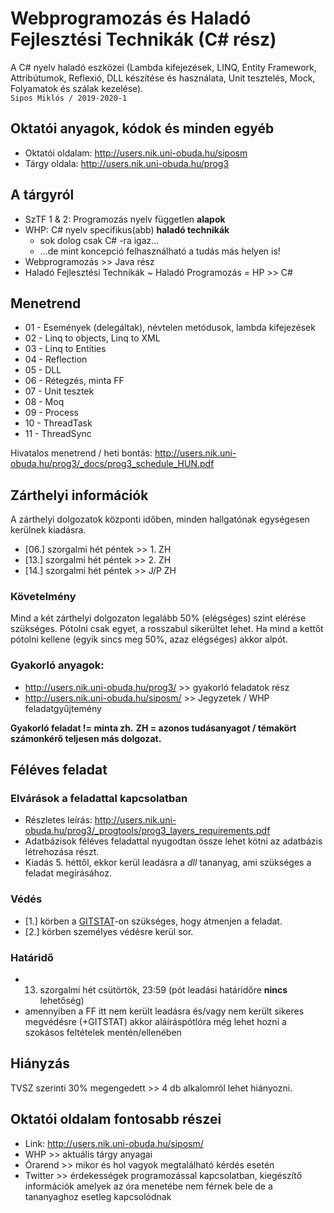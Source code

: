 # Webprogramozás és Haladó Fejlesztési Technikák (C# rész)
A C# nyelv haladó eszközei (Lambda kifejezések, LINQ, Entity Framework, Attribútumok, Reflexió, DLL készítése és használata, Unit tesztelés, Mock, Folyamatok és szálak kezelése).\
`Sipos Miklós / 2019-2020-1`

## Oktatói anyagok, kódok és minden egyéb
- Oktatói oldalam: http://users.nik.uni-obuda.hu/siposm
- Tárgy oldala: http://users.nik.uni-obuda.hu/prog3

## A tárgyról
- SzTF 1 & 2: Programozás nyelv független **alapok**
- WHP: C# nyelv specifikus(abb) **haladó technikák**
    - sok dolog csak C# -ra igaz...
    - ...de mint koncepció felhasználható a tudás más helyen is!
- Webprogramozás >> Java rész
- Haladó Fejlesztési Technikák ~ Haladó Programozás = HP >> C#

## Menetrend
- 01 - Események (delegáltak), névtelen metódusok, lambda kifejezések
- 02 - Linq to objects, Linq to XML
- 03 - Linq to Entities
- 04 - Reflection
- 05 - DLL
- 06 - Rétegzés, minta FF
- 07 - Unit tesztek
- 08 - Moq
- 09 - Process
- 10 - ThreadTask
- 11 - ThreadSync

Hivatalos menetrend / heti bontás: http://users.nik.uni-obuda.hu/prog3/_docs/prog3_schedule_HUN.pdf

## Zárthelyi információk
A zárthelyi dolgozatok központi időben, minden hallgatónak egységesen kerülnek kiadásra.
- [06.] szorgalmi hét péntek >> 1. ZH
- [13.] szorgalmi hét péntek >> 2. ZH
- [14.] szorgalmi hét péntek >> J/P ZH

### Követelmény
Mind a két zárthelyi dolgozaton legalább 50% (elégséges) szint elérése szükséges. Pótolni csak egyet, a rosszabul sikerültet lehet. Ha mind a kettőt pótolni kellene (egyik sincs meg 50%, azaz elégséges) akkor alpót.

### Gyakorló anyagok:
- http://users.nik.uni-obuda.hu/prog3/ >> gyakorló feladatok rész
- http://users.nik.uni-obuda.hu/siposm/ >> Jegyzetek / WHP feladatgyűjtemény

**Gyakorló feladat != minta zh.**
**ZH = azonos tudásanyagot / témakört számonkérő teljesen más dolgozat.**

## Féléves feladat

### Elvárások a feladattal kapcsolatban
- Részletes leírás: http://users.nik.uni-obuda.hu/prog3/_progtools/prog3_layers_requirements.pdf
- Adatbázisok féléves feladattal nyugodtan össze lehet kötni az adatbázis létrehozása részt.
- Kiadás 5. héttől, ekkor kerül leadásra a *dll* tananyag, ami szükséges a feladat megírásához.

### Védés
- [1.] körben a [GITSTAT](http://users.nik.uni-obuda.hu/gitstats/)-on szükséges, hogy átmenjen a feladat.
- [2.] körben személyes védésre kerül sor.

### Határidő
- 13. szorgalmi hét csütörtök, 23:59 (pót leadási határidőre **nincs** lehetőség)
- amennyiben a FF itt nem került leadásra és/vagy nem került sikeres megvédésre (+GITSTAT) akkor aláíráspótlóra még lehet hozni a szokásos feltételek mentén/ellenében

## Hiányzás
TVSZ szerinti 30% megengedett >> 4 db alkalomról lehet hiányozni.

## Oktatói oldalam fontosabb részei
- Link: http://users.nik.uni-obuda.hu/siposm/
- WHP >> aktuális tárgy anyagai
- Órarend >> mikor és hol vagyok megtalálható kérdés esetén
- Twitter >> érdekességek programozással kapcsolatban, kiegészítő információk amelyek az óra menetébe nem férnek bele de a tananyaghoz esetleg kapcsolódnak
